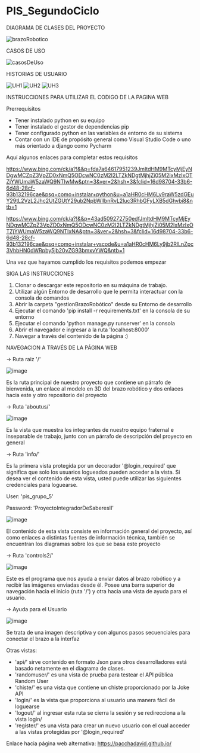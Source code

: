 # PIS_SegundoCiclo


DIAGRAMA DE CLASES DEL PROYECTO

![brazoRobotico](https://github.com/user-attachments/assets/e5312774-2dc1-4acd-b76b-1b44fad07824)

CASOS DE USO

![casosDeUso](https://github.com/user-attachments/assets/e89552f9-38f2-4d84-9058-ec01fb1b3d03)

HISTORIAS DE USUARIO

![UH1](https://github.com/user-attachments/assets/6b1d95e4-7f6a-4e32-a1cf-6ce5f784c395)
![UH2](https://github.com/user-attachments/assets/37bae591-c3cb-4ee4-b7c7-b6d45b572709)
![UH3](https://github.com/user-attachments/assets/271452de-4cd6-4af8-887f-2e9a373f9304)

INSTRUCCIONES PARA UTILIZAR EL CODIGO DE LA PAGINA WEB

Prerrequisitos
- Tener instalado python en su equipo
- Tener instalado el gestor de dependencias pip
- Tener configurado python en las variables de entorno de su sistema
- Contar con un IDE de propósito general como Visual Studio Code o uno más orientado a django como Pycharm 

Aquí algunos enlaces para completar estos requisitos

https://www.bing.com/ck/a?!&&p=fda7a64617951239JmltdHM9MTcyMjEyNDgwMCZpZ3VpZD0xNmQ5ODcwNC0zM2I2LTZkNDgtMjhjZi05M2IxMzIxOTZjYWUmaW5zaWQ9NTIwMw&ptn=3&ver=2&hsh=3&fclid=16d98704-33b6-6d48-28cf-93b132196cae&psq=como+instalar+python&u=a1aHR0cHM6Ly9raW5zdGEuY29tL2VzL2Jhc2UtZGUtY29ub2NpbWllbnRvL2luc3RhbGFyLXB5dGhvbi8&ntb=1

https://www.bing.com/ck/a?!&&p=43ad509272750edfJmltdHM9MTcyMjEyNDgwMCZpZ3VpZD0xNmQ5ODcwNC0zM2I2LTZkNDgtMjhjZi05M2IxMzIxOTZjYWUmaW5zaWQ9NTIxNA&ptn=3&ver=2&hsh=3&fclid=16d98704-33b6-6d48-28cf-93b132196cae&psq=como+instalar+vscode&u=a1aHR0cHM6Ly9jb2RlLnZpc3VhbHN0dWRpby5jb20vZG93bmxvYWQ&ntb=1

Una vez que hayamos cumplido los requisitos podemos empezar

SIGA LAS INSTRUCCIONES

1. Clonar o descargar este repositorio en su máquina de trabajo.
2. Utilizar algún Entorno de desarrollo que le permita interactuar con la consola de comandos
3. Abrir la carpeta "gestionBrazoRobótico" desde su Entorno de desarrollo
4. Ejecutar el comando 'pip install -r requirements.txt' en la consola de su entorno
5. Ejecutar el comando 'python manage.py runserver' en la consola
6. Abrir el navegador e ingresar a la ruta 'localhost:8000'
7. Navegar a través del contenido de la página :)

NAVEGACION A TRAVÉS DE LA PÁGINA WEB

-> Ruta raiz '/'

![image](https://github.com/user-attachments/assets/e09b0910-603b-4a16-b16b-5426269b5a1f)

Es la ruta principal de nuestro proyecto que contiene un párrafo de bienvenida, un enlace al modelo en 3D del brazo robótico y dos enlaces hacia este y otro repositorio del proyecto

-> Ruta 'aboutus/'

![image](https://github.com/user-attachments/assets/0755f733-146a-41cc-ac88-bfb4b01f92aa)

Es la vista que muestra los integrantes de nuestro equipo fraternal e inseparable de trabajo, junto con un párrafo de descripción del proyecto en general

-> Ruta 'info/'

Es la primera vista protegida por un decorador '@login_required' que significa que solo los usuarios logueados pueden acceder a la vista.
Si desea ver el contenido de esta vista, usted puede utilizar las siguientes credenciales para loguearse.

User: 'pis_grupo_5'

Password: 'ProyectoIntegradorDeSaberesII'

![image](https://github.com/user-attachments/assets/4fd36a39-0d28-4e52-a145-d9121276e56f)

El contenido de esta vista consiste en información general del proyecto, así como enlaces a distintas fuentes de información técnica, también se encuentran los diagramas sobre los que se basa este proyecto

-> Ruta 'controls2/'

![image](https://github.com/user-attachments/assets/7e1c3bfd-f365-4e53-8859-939fc41b3706)

Este es el programa que nos ayuda a enviar datos al brazo robótico y a recibir las imágenes enviadas desde él. Posee una barra superior de navegación hacia el inicio (ruta '/') y otra hacia una vista de ayuda para el usuario.

-> Ayuda para el Usuario

![image](https://github.com/user-attachments/assets/807a7d7b-784b-4a92-aa13-0b9d63fcec40)

Se trata de una imagen descriptiva y con algunos pasos secuenciales para conectar el brazo a la interfaz


Otras vistas: 

- 'api/' sirve contenido en formato Json para otros desarrolladores está basado netamente en el diagrama de clases.
- 'randomuser/' es una vista de prueba para testear el API pública Random User
- 'chiste/' es una vista que contiene un chiste proporcionado por la Joke API
- 'login/' es la vista que proporciona al usuario una manera fácil de loguearse
- 'logout/' al ingresar esta ruta se cierra la sesión y se redirecciona a la vista login/
- 'register/' es una vista para crear un nuevo usuario con el cual acceder a las vistas protegidas por '@login_required'



Enlace hacia página web alternativa: https://pacchadavid.github.io/



